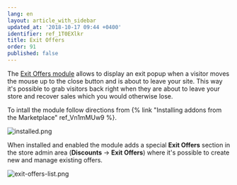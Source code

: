 ```yaml
---
lang: en
layout: article_with_sidebar
updated_at: '2018-10-17 09:44 +0400'
identifier: ref_1T0EXlkr
title: Exit Offers
order: 91
published: false
---
```

The [Exit Offers module](https://market.x-cart.com/addons/exit-offers.html "Exit Offers") allows to display an exit popup when a visitor moves the mouse up to the close button and is about to leave your site. This way it's possible to grab visitors back right when they are about to leave your store and recover sales which you would otherwise lose.

To intall the module follow directions from {% link "Installing addons from the Marketplace" ref_Vn1mMUw9 %}.

![installed.png]({{site.baseurl}}/attachments/ref_1T0EXlkr/installed.png)

When installed and enabled the module adds a special **Exit Offers** section in the store admin area (**Discounts** -> **Exit Offers**) where it's possible to create new and manage existing offers. 

![exit-offers-list.png]({{site.baseurl}}/attachments/ref_1T0EXlkr/exit-offers-list.png)
